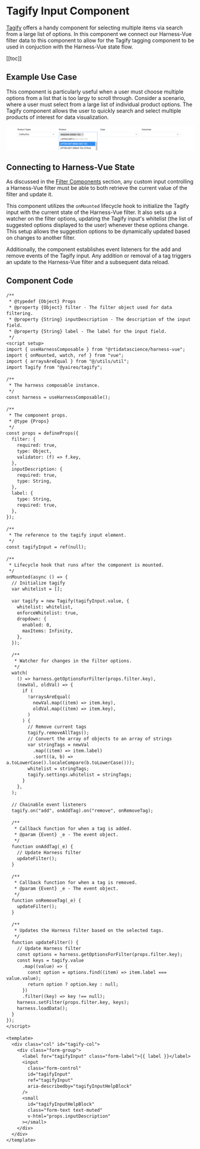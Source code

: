 # Tagify Input Component
[Tagify](https://github.com/yairEO/tagify) offers a handy component for selecting multiple items via search from a large list of options. In this component we connect our Harness-Vue filter data to this component to allow for the Tagify tagging component to be used in conjuction with the Harness-Vue state flow.  

[[toc]]





## Example Use Case

This component is particularly useful when a user must choose multiple options from a list that is too largy to scroll through. Consider a scenario, where a user must select from a large list of individual product options. The Tagify component allows the user to quickly search and select multiple products of interest for data visualization.

![Example Tagify Screenshot](../assets/Tagify_Screenshot.png "Tagify Screenshot")

## Connecting to Harness-Vue State


As discussed in the [Filter Components]() section, any custom input controlling a Harness-Vue filter must be able to both retrieve the current value of the filter and update it.

This component utilizes the `onMounted` lifecycle hook to initialize the Tagify input with the current state of the Harness-Vue filter. It also sets up a watcher on the filter options, updating the Tagify input's whitelist (the list of suggested options displayed to the user) whenever these options change. This setup allows the suggestion options to be dynamically updated based on changes to another filter.

Additionally, the component establishes event listeners for the add and remove events of the Tagify input. Any addition or removal of a tag triggers an update to the Harness-Vue filter and a subsequent data reload.

## Component Code
```vue
/**
 * @typedef {Object} Props
 * @property {Object} filter - The filter object used for data filtering.
 * @property {String} inputDescription - The description of the input field.
 * @property {String} label - The label for the input field.
 */
<script setup>
import { useHarnessComposable } from "@rtidatascience/harness-vue";
import { onMounted, watch, ref } from "vue";
import { arraysAreEqual } from "@/utils/util";
import Tagify from "@yaireo/tagify";

/**
 * The harness composable instance.
 */
const harness = useHarnessComposable();

/**
 * The component props.
 * @type {Props}
 */
const props = defineProps({
  filter: {
    required: true,
    type: Object,
    validator: (f) => f.key,
  },
  inputDescription: {
    required: true,
    type: String,
  },
  label: {
    type: String,
    required: true,
  },
});

/**
 * The reference to the tagify input element.
 */
const tagifyInput = ref(null);

/**
 * Lifecycle hook that runs after the component is mounted.
 */
onMounted(async () => {
  // Initialize tagify
  var whitelist = [];

  var tagify = new Tagify(tagifyInput.value, {
    whitelist: whitelist,
    enforceWhitelist: true,
    dropdown: {
      enabled: 0,
      maxItems: Infinity,
    },
  });

  /**
   * Watcher for changes in the filter options.
   */
  watch(
    () => harness.getOptionsForFilter(props.filter.key),
    (newVal, oldVal) => {
      if (
        !arraysAreEqual(
          newVal.map((item) => item.key),
          oldVal.map((item) => item.key),
        )
      ) {
        // Remove current tags
        tagify.removeAllTags();
        // Convert the array of objects to an array of strings
        var stringTags = newVal
          .map((item) => item.label)
          .sort((a, b) => a.toLowerCase().localeCompare(b.toLowerCase()));
        whitelist = stringTags;
        tagify.settings.whitelist = stringTags;
      }
    },
  );

  // Chainable event listeners
  tagify.on("add", onAddTag).on("remove", onRemoveTag);

  /**
   * Callback function for when a tag is added.
   * @param {Event} _e - The event object.
   */
  function onAddTag(_e) {
    // Update Harness filter
    updateFilter();
  }

  /**
   * Callback function for when a tag is removed.
   * @param {Event} _e - The event object.
   */
  function onRemoveTag(_e) {
    updateFilter();
  }

  /**
   * Updates the Harness filter based on the selected tags.
   */
  function updateFilter() {
    // Update Harness filter
    const options = harness.getOptionsForFilter(props.filter.key);
    const keys = tagify.value
      .map((value) => {
        const option = options.find((item) => item.label === value.value);
        return option ? option.key : null;
      })
      .filter((key) => key !== null);
    harness.setFilter(props.filter.key, keys);
    harness.loadData();
  }
});
</script>

<template>
  <div class="col" id="tagify-col">
    <div class="form-group">
      <label for="tagifyInput" class="form-label">{{ label }}</label>
      <input
        class="form-control"
        id="tagifyInput"
        ref="tagifyInput"
        aria-describedby="tagifyInputHelpBlock"
      />
      <small
        id="tagifyInputHelpBlock"
        class="form-text text-muted"
        v-html="props.inputDescription"
      ></small>
    </div>
  </div>
</template>
```